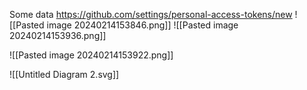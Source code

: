 Some data
https://github.com/settings/personal-access-tokens/new
![[Pasted image 20240214153846.png]]
![[Pasted image 20240214153936.png]]






![[Pasted image 20240214153922.png]]

![[Untitled Diagram 2.svg]]

